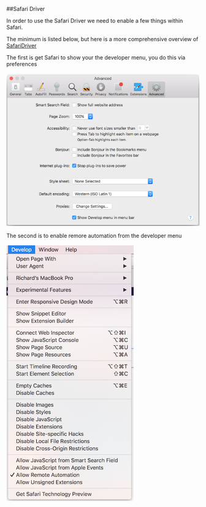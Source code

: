 ##Safari Driver

In order to use the Safari Driver we need to enable a few things within Safari.

The minimum is listed below, but here is a more comprehensive overview of [SafariDriver](https://webkit.org/blog/6900/webdriver-support-in-safari-10/)

The first is get Safari to show your the developer menu, you do this via preferences 
 <br>
 <br>
![Developer menu](/java/src/images/safari_driver/show_developer_menu.png)

The second is to enable remore automation from the developer menu  
<br>
![Allow remote automation](/java/src/images/safari_driver/allow_remote_automation.png)
